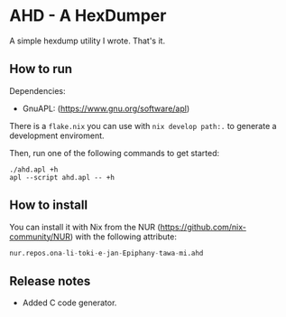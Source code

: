 # AHD - A HexDumper

A simple hexdump utility I wrote. That's it.

## How to run

Dependencies:

- GnuAPL: (https://www.gnu.org/software/apl)

There is a `flake.nix` you can use with `nix develop path:.` to generate a
development enviroment.

Then, run one of the following commands to get started:

```
./ahd.apl +h
apl --script ahd.apl -- +h
```

## How to install

You can install it with Nix from the NUR (https://github.com/nix-community/NUR)
with the following attribute:

```nix
nur.repos.ona-li-toki-e-jan-Epiphany-tawa-mi.ahd
```

## Release notes

- Added C code generator.
